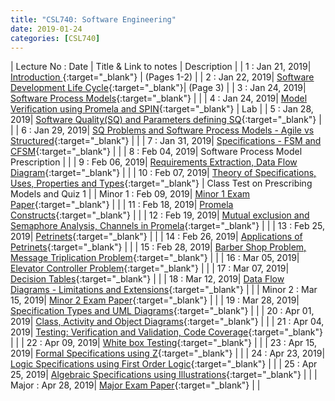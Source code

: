 ```yaml
---
title: "CSL740: Software Engineering"
date: 2019-01-24
categories: [CSL740]
---
```


| Lecture No : Date | Title & Link to notes | Description |
| 1 : Jan 21, 2019| [Introduction                ][1]{:target="_blank"}  |  (Pages 1-2)   |
| 2 : Jan 22, 2019| [Software Development Life Cycle][2]{:target="_blank"}|  (Page 3)     |
| 3 : Jan 24, 2019| [Software Process Models][3]{:target="_blank"}        |               |
| 4 : Jan 24, 2019| [Model Verification using Promela and SPIN][4]{:target="_blank"}  | Lab |
| 5 : Jan 28, 2019| [Software Quality(SQ) and Parameters defining SQ][5]{:target="_blank"}  |   |
| 6 : Jan 29, 2019| [SQ Problems and Software Process Models - Agile vs Structured][6]{:target="_blank"}  |   |
| 7 : Jan 31, 2019| [Specifications - FSM and CFSM][7]{:target="_blank"}  |   |
| 8 : Feb 04, 2019| Software Process Model Prescription  |   |
| 9 : Feb 06, 2019| [Requirements Extraction, Data Flow Diagram][9]{:target="_blank"}  |   |
| 10 : Feb 07, 2019| [Theory of Specifications, Uses, Properties and Types][10]{:target="_blank"}  | Class Test on Prescribing Models and Quiz 1  |
| Minor 1 : Feb 09, 2019| [Minor 1 Exam Paper][M1]{:target="_blank"}  |   |
| 11 : Feb 18, 2019| [Promela Constructs][11]{:target="_blank"}  |   |
| 12 : Feb 19, 2019| [Mutual exclusion and Semaphore Analysis, Channels in Promela][12]{:target="_blank"}  |   |
| 13 : Feb 25, 2019| [Petrinets][13]{:target="_blank"}  |   |
| 14 : Feb 26, 2019| [Applications of Petrinets][14]{:target="_blank"}  |   |
| 15 : Feb 28, 2019| [Barber Shop Problem, Message Triplication Problem][15]{:target="_blank"}  |   |
| 16 : Mar 05, 2019| [Elevator Controller Problem][16]{:target="_blank"}  |   |
| 17 : Mar 07, 2019| [Decision Tables][17]{:target="_blank"}  |   |
| 18 : Mar 12, 2019| [Data Flow Diagrams - Limitations and Extensions][18]{:target="_blank"}  |   |
| Minor 2 : Mar 15, 2019| [Minor 2 Exam Paper][M2]{:target="_blank"}  |   |
| 19 : Mar 28, 2019| [Specification Types and UML Diagrams][19]{:target="_blank"}  |   |
| 20 : Apr 01, 2019| [Class, Activity and Object Diagrams][20]{:target="_blank"}  |   |
| 21 : Apr 04, 2019| [Testing: Verification and Validation, Code Coverage][21]{:target="_blank"}  |   |
| 22 : Apr 09, 2019| [White box Testing][22]{:target="_blank"}  |   |
| 23 : Apr 15, 2019| [Formal Specifications using Z][23]{:target="_blank"}  |   |
| 24 : Apr 23, 2019| [Logic Specifications using First Order Logic][24]{:target="_blank"}  |   |
| 25 : Apr 25, 2019| [Algebraic Specifications using Illustrations][25]{:target="_blank"}  |   |
| Major : Apr 28, 2019| [Major Exam Paper][M3]{:target="_blank"}  |   |

[1]: https://drive.google.com/file/d/1mMbzO34ghbWerAJ9umq2_dTjzqMaB4Ug/view?usp=sharing
[2]: https://drive.google.com/file/d/1mMbzO34ghbWerAJ9umq2_dTjzqMaB4Ug/view?usp=sharing
[3]: https://drive.google.com/file/d/1uKxQ12tdH0F7kHNkiPjdKUysxeY_nQ27/view?usp=sharing
[4]: https://drive.google.com/file/d/1lf-nc1DwdHhX2bE9sLzHhDn7pAEspgV7/view?usp=sharing
[5]: https://drive.google.com/file/d/1ym-5na94b7elka7YPb0tlPp4UDO0QmuE/view?usp=sharing
[6]: https://drive.google.com/file/d/1VhTwe68NyDtA_csq18yNgDGSCWhvQj-y/view?usp=sharing
[7]: https://drive.google.com/file/d/1HMxGVqEHfCNofjiDc5gfRpNebyzN3ieX/view?usp=sharing
[9]: https://drive.google.com/file/d/1O3Q8ASgD1o13cK0VraynXgy9p2uw2D1x/view?usp=sharing
[10]:https://drive.google.com/file/d/18_K8uoABcu3xfgNNosF8HO0gFwV2iggQ/view?usp=sharing 
[M1]:https://drive.google.com/file/d/1j9oLRvNByODJhZ2vAW1_PAoH3VwerzKt/view?usp=sharing
[11]:https://drive.google.com/file/d/16oY5h3zAGYFJfJgRNH2NY-KDhabxUsLZ/view?usp=sharing
[12]:https://drive.google.com/file/d/1igh5C_9WTRqgAKG-peIldN18O5R_tTGB/view?usp=sharing
[13]:https://drive.google.com/file/d/1DM5MUljwXXqsRvmdQZYEvJKztWEdBVmP/view?usp=sharing
[14]:https://drive.google.com/file/d/1t7boX8UqKVj_ADOJuQT-U-wfPzVOvj0J/view?usp=sharing
[15]:https://drive.google.com/file/d/188RhfXOKYUQWM5jbzZ5LeH_Wt2I48pNq/view?usp=sharing
[16]:https://drive.google.com/file/d/1a2CLVRM0_JwAmM_fE_QsjOM95bRlKOB6/view?usp=sharing
[17]:https://drive.google.com/file/d/1z_dr0ectwiEdtH12KlYR7QM8kIGSivlI/view?usp=sharing
[18]:https://drive.google.com/file/d/1UbLZaXbx-DC_PIMO956R7Eu_ZQo5zs87/view?usp=sharing
[M2]:https://drive.google.com/file/d/1mETKSXLG0VarkqCUOboWlp4D6dYhrBd7/view?usp=sharing
[19]:https://drive.google.com/file/d/1bUTCNDBk13Y51FFVHY7snwxG7LEZA6iH/view?usp=sharing
[20]:https://drive.google.com/file/d/1mh7w3Yt52WXEimcHaACSbbRd0YPq8KJ4/view?usp=sharing
[21]:https://drive.google.com/file/d/15YSEi0uXlaA13UQNiF8PqGabvGNGc04L/view?usp=sharing
[22]:https://drive.google.com/file/d/15uT_1hxJHojxsShvVi6WwRggMv0JjFrJ/view?usp=sharing
[23]:https://drive.google.com/file/d/1PVkKdOzhnl2-fOtHZzY2iC-vXztdH7fE/view?usp=sharing
[24]:https://drive.google.com/file/d/1SfvPGNWhaLnqFw_VJhGMfake08bkcdmy/view?usp=sharing
[25]:https://drive.google.com/file/d/1si1C9hhJWvZ8zNupdbLeeYzQPxz2IwG2/view?usp=sharing
[M3]:https://drive.google.com/file/d/1gh4dKwqaHw1tvMM3GtOxmqbJJ_b6E8DU/view?usp=sharing